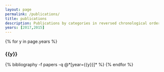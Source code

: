 ```yaml
---
layout: page
permalink: /publications/
title: publications
description: Publications by categories in reversed chronological order. Generated by jekyll-scholar.
years: [2017,2015]
---
```

{% for y in page.years %}
  <h3 class="year">{{y}}</h3>
  {% bibliography -f papers -q @*[year={{y}}]* %}
{% endfor %}
